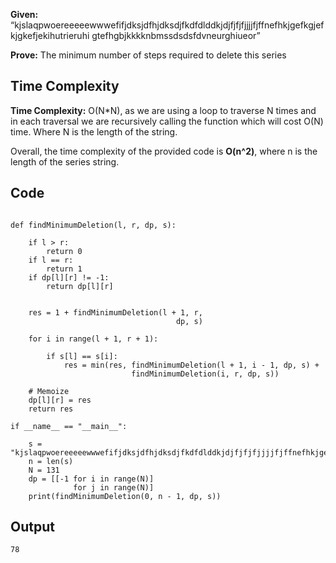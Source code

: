 **Given:** “kjslaqpwoereeeeewwwefifjdksjdfhjdksdjfkdfdlddkjdjfjfjfjjjjfjffnefhkjgefkgjefkjgkefjekihutrieruhi
gtefhgbjkkkknbmssdsdsfdvneurghiueor”

**Prove:** The minimum number of steps required to delete this series


## Time Complexity

**Time Complexity:** O(N*N), as we are using a loop to traverse N times and in each traversal we are recursively calling the function which will cost O(N) time. Where N is the length of the string.

Overall, the time complexity of the provided code is **O(n^2)**, where n is the length of the series string.

## Code

```

def findMinimumDeletion(l, r, dp, s):
 
    if l > r:
        return 0
    if l == r:
        return 1
    if dp[l][r] != -1:
        return dp[l][r]
 
    
    res = 1 + findMinimumDeletion(l + 1, r,
                                     dp, s)
 
    for i in range(l + 1, r + 1):
 
        if s[l] == s[i]:
            res = min(res, findMinimumDeletion(l + 1, i - 1, dp, s) +
                           findMinimumDeletion(i, r, dp, s))
     
    # Memoize
    dp[l][r] = res
    return res
 
if __name__ == "__main__":
 
    s = "kjslaqpwoereeeeewwwefifjdksjdfhjdksdjfkdfdlddkjdjfjfjfjjjjfjffnefhkjgefkgjefkjgkefjekihutrieruhigtefhgbjkkkknbmssdsdsfdvneurghiueor"
    n = len(s)
    N = 131
    dp = [[-1 for i in range(N)]
              for j in range(N)]
    print(findMinimumDeletion(0, n - 1, dp, s))
```

## Output

`78`
